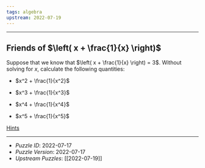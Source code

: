 ```yaml
---
tags: algebra
upstream: 2022-07-19
---
```


--------------------------------------------------------------------------------------------

## Friends of $\left( x + \frac{1}{x} \right)$

Suppose that we know that $\left( x + \frac{1}{x} \right) = 3$. Without solving for $x$,
calculate the following quantities:

* $x^2 + \frac{1}{x^2}$

* $x^3 + \frac{1}{x^3}$

* $x^4 + \frac{1}{x^4}$

* $x^5 + \frac{1}{x^5}$

[Hints](2022-07-17-Hints.md)

--------------------------------------------------------------------------------------------

* _Puzzle ID_: 2022-07-17
* _Puzzle Version_: 2022-07-17
* _Upstream Puzzles_: [[2022-07-19]]
